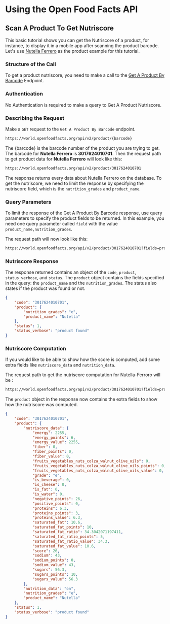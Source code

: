 # Using the Open Food Facts API

## Scan A Product To Get Nutriscore

This basic tutorial shows you can get the Nutriscore of a product, for instance, to display it in a mobile app after scanning the product barcode. Let's use [Nutella Ferrero](https://world.openfoodfacts.org/product/3017624010701/nutella-nutella-ferrero) as the product example for this tutorial.

<!-- Meet Dave. Dave is an active Open Food Facts contributor and a developer who wants to build HealthyFoodChoices, an Android app aimed at conscious consumers that buy healthy products. He has a consumer called Anna. Anna wants to know more on the nutritional facts of Nutella - Ferrero from the HealthyFoodChoices app. Dave needs his app to make an API call to provide her with this information. -->

### Structure of the Call

To get a product nutriscore, you need to make a call to the [Get A Product By Barcode](https://openfoodfacts.github.io/openfoodfacts-server/reference/api.html#tag/Read-Requests/operation/get-product-by-barcode) Endpoint.

### Authentication

No Authentication is required to make a query to Get A Product Nutriscore.

### Describing the Request

Make a `GET` request to the `Get A Product By Barcode` endpoint.

```bash
https://world.openfoodfacts.org/api/v2/product/{barcode}
```

The {barcode} is the barcode number of the product you are trying to get. The barcode for **Nutella Ferrero** is **3017624010701**. Then the request path to get product data for **Nutella Ferrero** will look like this:

```bash
https://world.openfoodfacts.org/api/v2/product/3017624010701
```

The response returns every data about Nutella Ferrero on the database. To get the nutriscore, we need to limit the response by specifying the nutriscore field, which is the `nutrition_grades` and `product_name`.
<!--Is it only nutriscore_data -->

### Query Parameters

To limit the response of the Get A Product By Barcode response, use query parameters to specify the product fields to be returned. In this example, you need one query parameter called `field` with the value `product_name,nutrition_grades`.

The request path will now look like this:

```bash
https://world.openfoodfacts.org/api/v2/product/3017624010701?fields=product_name,nutriscore_data
```

### Nutriscore Response

The response returned contains an object of the `code`, `product`, `status_verbose`, and `status`. The `product` object contains the fields specified in the query: the `product_name` and the `nutrition_grades`. The status also states if the product was found or not.

```json
{
    "code": "3017624010701",
    "product": {
        "nutrition_grades": "e",
        "product_name": "Nutella"
    },
    "status": 1,
    "status_verbose": "product found"
}
```

### Nutriscore Computation

If you would like to be able to show how the score is computed, add some extra fields like `nutriscore_data` and `nutrition_data`.

The request path to get the nutriscore computation for Nutella-Ferroro will be :

```bash
https://world.openfoodfacts.org/api/v2/product/3017624010701?fields=product_name,nutrition_grades,nutriscore_data,nutrition_data,
```

The `product` object in the response now contains the extra fields to show how the nutriscore was computed.

```json
{
    "code": "3017624010701",
    "product": {
        "nutriscore_data": {
            "energy": 2255,
            "energy_points": 6,
            "energy_value": 2255,
            "fiber": 0,
            "fiber_points": 0,
            "fiber_value": 0,
            "fruits_vegetables_nuts_colza_walnut_olive_oils": 0,
            "fruits_vegetables_nuts_colza_walnut_olive_oils_points": 0,
            "fruits_vegetables_nuts_colza_walnut_olive_oils_value": 0,
            "grade": "e",
            "is_beverage": 0,
            "is_cheese": 0,
            "is_fat": 0,
            "is_water": 0,
            "negative_points": 26,
            "positive_points": 0,
            "proteins": 6.3,
            "proteins_points": 3,
            "proteins_value": 6.3,
            "saturated_fat": 10.6,
            "saturated_fat_points": 10,
            "saturated_fat_ratio": 34.3042071197411,
            "saturated_fat_ratio_points": 5,
            "saturated_fat_ratio_value": 34.3,
            "saturated_fat_value": 10.6,
            "score": 26,
            "sodium": 43,
            "sodium_points": 0,
            "sodium_value": 43,
            "sugars": 56.3,
            "sugars_points": 10,
            "sugars_value": 56.3
        },
        "nutrition_data": "on",
        "nutrition_grades": "e",
        "product_name": "Nutella"
    },
    "status": 1,
    "status_verbose": "product found"
}
```

<!-- Probably have a conclusion that links to the next possible topic eg filter countries using lc and cc-->